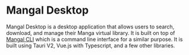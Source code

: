 # Mangal Desktop

Mangal Desktop is a desktop application that allows users to search, download, and manage their Manga virtual library.
It is built on top of [Mangal CLI](https://github.com/metafates/mangal) which is a command line interface for a similar
purpose. It is built using Tauri V2, Vue.js with Typescript, and a few other libraries.